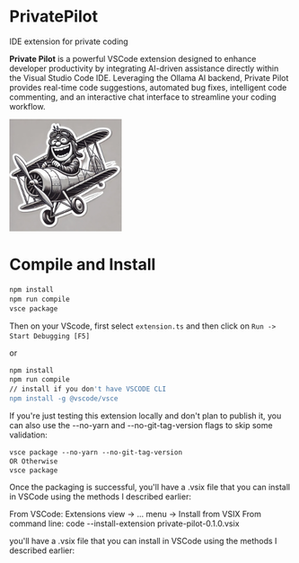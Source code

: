 # PrivatePilot
IDE extension for private coding 

**Private Pilot** is a powerful VSCode extension designed to enhance developer productivity by integrating AI-driven assistance directly within the Visual Studio Code IDE. Leveraging the Ollama AI backend, Private Pilot provides real-time code suggestions, automated bug fixes, intelligent code commenting, and an interactive chat interface to streamline your coding workflow.


<img src="media/privatepilot2.png" alt="Private Pilot Logo" width="200" height="200" />



# Compile and Install 

```bash
npm install 
npm run compile 
vsce package
```

Then on your VScode, first select `extension.ts` and then click on `Run -> Start Debugging [F5]` 


or 

```bash
npm install
npm run compile
// install if you don't have VSCODE CLI 
npm install -g @vscode/vsce
``` 

If you're just testing this extension locally and don't plan to publish it, you can also use the --no-yarn and --no-git-tag-version flags to skip some validation:

```
vsce package --no-yarn --no-git-tag-version
OR Otherwise 
vsce package
```

Once the packaging is successful, you'll have a .vsix file that you can install in VSCode using the methods I described earlier:

From VSCode: Extensions view → ... menu → Install from VSIX
From command line: code --install-extension private-pilot-0.1.0.vsix


you'll have a .vsix file that you can install in VSCode using the methods I described earlier:

